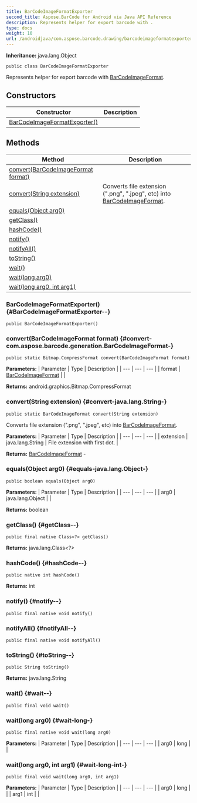 ```yaml
---
title: BarCodeImageFormatExporter
second_title: Aspose.BarCode for Android via Java API Reference
description: Represents helper for export barcode with .
type: docs
weight: 10
url: /androidjava/com.aspose.barcode.drawing/barcodeimageformatexporter/
---
```

**Inheritance:**
java.lang.Object
```
public class BarCodeImageFormatExporter
```

Represents helper for export barcode with [BarCodeImageFormat](../../com.aspose.barcode.generation/barcodeimageformat).
## Constructors

| Constructor | Description |
| --- | --- |
| [BarCodeImageFormatExporter()](#BarCodeImageFormatExporter--) |  |
## Methods

| Method | Description |
| --- | --- |
| [convert(BarCodeImageFormat format)](#convert-com.aspose.barcode.generation.BarCodeImageFormat-) |  |
| [convert(String extension)](#convert-java.lang.String-) | Converts file extension (".png", ".jpeg", etc) into [BarCodeImageFormat](../../com.aspose.barcode.generation/barcodeimageformat). |
| [equals(Object arg0)](#equals-java.lang.Object-) |  |
| [getClass()](#getClass--) |  |
| [hashCode()](#hashCode--) |  |
| [notify()](#notify--) |  |
| [notifyAll()](#notifyAll--) |  |
| [toString()](#toString--) |  |
| [wait()](#wait--) |  |
| [wait(long arg0)](#wait-long-) |  |
| [wait(long arg0, int arg1)](#wait-long-int-) |  |
### BarCodeImageFormatExporter() {#BarCodeImageFormatExporter--}
```
public BarCodeImageFormatExporter()
```


### convert(BarCodeImageFormat format) {#convert-com.aspose.barcode.generation.BarCodeImageFormat-}
```
public static Bitmap.CompressFormat convert(BarCodeImageFormat format)
```




**Parameters:**
| Parameter | Type | Description |
| --- | --- | --- |
| format | [BarCodeImageFormat](../../com.aspose.barcode.generation/barcodeimageformat) |  |

**Returns:**
android.graphics.Bitmap.CompressFormat
### convert(String extension) {#convert-java.lang.String-}
```
public static BarCodeImageFormat convert(String extension)
```


Converts file extension (".png", ".jpeg", etc) into [BarCodeImageFormat](../../com.aspose.barcode.generation/barcodeimageformat).

**Parameters:**
| Parameter | Type | Description |
| --- | --- | --- |
| extension | java.lang.String | File extension with first dot. |

**Returns:**
[BarCodeImageFormat](../../com.aspose.barcode.generation/barcodeimageformat) - 
### equals(Object arg0) {#equals-java.lang.Object-}
```
public boolean equals(Object arg0)
```




**Parameters:**
| Parameter | Type | Description |
| --- | --- | --- |
| arg0 | java.lang.Object |  |

**Returns:**
boolean
### getClass() {#getClass--}
```
public final native Class<?> getClass()
```




**Returns:**
java.lang.Class<?>
### hashCode() {#hashCode--}
```
public native int hashCode()
```




**Returns:**
int
### notify() {#notify--}
```
public final native void notify()
```




### notifyAll() {#notifyAll--}
```
public final native void notifyAll()
```




### toString() {#toString--}
```
public String toString()
```




**Returns:**
java.lang.String
### wait() {#wait--}
```
public final void wait()
```




### wait(long arg0) {#wait-long-}
```
public final native void wait(long arg0)
```




**Parameters:**
| Parameter | Type | Description |
| --- | --- | --- |
| arg0 | long |  |

### wait(long arg0, int arg1) {#wait-long-int-}
```
public final void wait(long arg0, int arg1)
```




**Parameters:**
| Parameter | Type | Description |
| --- | --- | --- |
| arg0 | long |  |
| arg1 | int |  |

